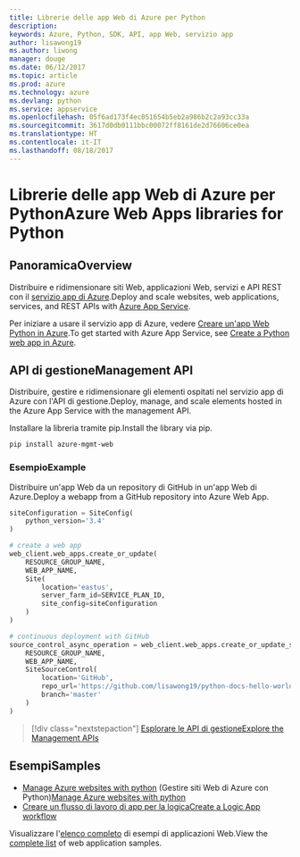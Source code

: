 ```yaml
---
title: Librerie delle app Web di Azure per Python
description: 
keywords: Azure, Python, SDK, API, app Web, servizio app
author: lisawong19
ms.author: liwong
manager: douge
ms.date: 06/12/2017
ms.topic: article
ms.prod: azure
ms.technology: azure
ms.devlang: python
ms.service: appservice
ms.openlocfilehash: 05f6ad173f4ec051654b5eb2a986b2c2a93cc33a
ms.sourcegitcommit: 3617d0db0111bbc00072ff8161de2d76606ce0ea
ms.translationtype: HT
ms.contentlocale: it-IT
ms.lasthandoff: 08/18/2017
---
```

# <a name="azure-web-apps-libraries-for-python"></a><span data-ttu-id="9699a-103">Librerie delle app Web di Azure per Python</span><span class="sxs-lookup"><span data-stu-id="9699a-103">Azure Web Apps libraries for Python</span></span>

## <a name="overview"></a><span data-ttu-id="9699a-104">Panoramica</span><span class="sxs-lookup"><span data-stu-id="9699a-104">Overview</span></span>

<span data-ttu-id="9699a-105">Distribuire e ridimensionare siti Web, applicazioni Web, servizi e API REST con il [servizio app di Azure](/azure/app-service).</span><span class="sxs-lookup"><span data-stu-id="9699a-105">Deploy and scale websites, web applications, services, and REST APIs with [Azure App Service](/azure/app-service).</span></span>

<span data-ttu-id="9699a-106">Per iniziare a usare il servizio app di Azure, vedere [Creare un'app Web Python in Azure](/azure/app-service-web/app-service-web-get-started-python).</span><span class="sxs-lookup"><span data-stu-id="9699a-106">To get started with Azure App Service, see [Create a Python web app in Azure](/azure/app-service-web/app-service-web-get-started-python).</span></span>

## <a name="management-api"></a><span data-ttu-id="9699a-107">API di gestione</span><span class="sxs-lookup"><span data-stu-id="9699a-107">Management API</span></span>

<span data-ttu-id="9699a-108">Distribuire, gestire e ridimensionare gli elementi ospitati nel servizio app di Azure con l'API di gestione.</span><span class="sxs-lookup"><span data-stu-id="9699a-108">Deploy, manage, and scale elements hosted in the Azure App Service with the management API.</span></span>

<span data-ttu-id="9699a-109">Installare la libreria tramite pip.</span><span class="sxs-lookup"><span data-stu-id="9699a-109">Install the library via pip.</span></span>

```bash
pip install azure-mgmt-web
```

### <a name="example"></a><span data-ttu-id="9699a-110">Esempio</span><span class="sxs-lookup"><span data-stu-id="9699a-110">Example</span></span>

<span data-ttu-id="9699a-111">Distribuire un'app Web da un repository di GitHub in un'app Web di Azure.</span><span class="sxs-lookup"><span data-stu-id="9699a-111">Deploy a webapp from a GitHub repository into Azure Web App.</span></span>

```python
siteConfiguration = SiteConfig(
    python_version='3.4'
)

# create a web app
web_client.web_apps.create_or_update(
    RESOURCE_GROUP_NAME,
    WEB_APP_NAME,
    Site(
        location='eastus',
        server_farm_id=SERVICE_PLAN_ID,
        site_config=siteConfiguration
    )
)

# continuous deployment with GitHub
source_control_async_operation = web_client.web_apps.create_or_update_source_control(
    RESOURCE_GROUP_NAME,
    WEB_APP_NAME,
    SiteSourceControl(
        location='GitHub',
        repo_url='https://github.com/lisawong19/python-docs-hello-world',
        branch='master'
    )
)
```
> [!div class="nextstepaction"]
> [<span data-ttu-id="9699a-112">Esplorare le API di gestione</span><span class="sxs-lookup"><span data-stu-id="9699a-112">Explore the Management APIs</span></span>](/python/api/overview/azure/webapps/managementlibrary)

## <a name="samples"></a><span data-ttu-id="9699a-113">Esempi</span><span class="sxs-lookup"><span data-stu-id="9699a-113">Samples</span></span> 

* <span data-ttu-id="9699a-114">[Manage Azure websites with python][1] (Gestire siti Web di Azure con Python)</span><span class="sxs-lookup"><span data-stu-id="9699a-114">[Manage Azure websites with python][1]</span></span>
* <span data-ttu-id="9699a-115">[Creare un flusso di lavoro di app per la logica][2]</span><span class="sxs-lookup"><span data-stu-id="9699a-115">[Create a Logic App workflow][2]</span></span>
 
<span data-ttu-id="9699a-116">Visualizzare l'[elenco completo](https://azure.microsoft.com/en-us/resources/samples/?platform=python&term=web-app) di esempi di applicazioni Web.</span><span class="sxs-lookup"><span data-stu-id="9699a-116">View the [complete list](https://azure.microsoft.com/en-us/resources/samples/?platform=python&term=web-app) of web application samples.</span></span>

[1]: https://azure.microsoft.com/resources/samples/app-service-web-python-manage
[2]: ../docs-ref-conceptual/python-sdk-azure-samples-logic-app-workflow.md